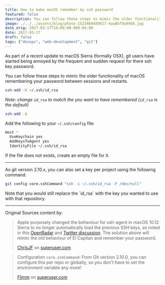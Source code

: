 ```yaml
---
title: How to make macOS remember my ssh password
featured: false
description: You can follow these steps to mimic the older functionality of macOS remembering your password between sessions and restarts.
image: ./../../assets/blog/photo-1523484489927-4aa8bf9a99d8.jpg
date_orig: 2017-03-17T16:00:00.000-04:00
date: 2017-03-17
draft: false
tags: ["devops", "web-development", "git"]
---
```


As part of a recent update to macOS Sierra (formally OSX), git users have started being annoyed by the frequent and sudden request for there ssh key password.

You can follow these steps to mimic the older functionality of macOS remembering your password between sessions and restarts.

```sh
ssh-add -K ~/.ssh/id_rsa
```

_Note: change `id_rsa` to match the you want to have remembered (`id_rsa` is the default)_

```sh
ssh-add -A
```

Add the following to your `~/.ssh/config` file:

```sh
Host *
  UseKeychain yes
  AddKeysToAgent yes
  IdentityFile ~/.ssh/id_rsa
```

If the file does not exists, create an empty file for it.

---

As git version 2.10.x, you can also set a key per project using the following command.

```sh
git config core.sshCommand "ssh -i ~/.ssh/id_rsa -F /dev/null"
```

Note that you would still replace the \`id_rsa\` with the key you wanted to use with that repository.

---

Original Sources content by:

> Apple purposely changed the behaviour for ssh-agent in macOS 10.12 Sierra to no longer automatically load the previous SSH keys, as noted in this [OpenRadar](https://github.com/lionheart/openradar-mirror/issues/15361?ref=blog.christophervachon.com) and [Twitter discussion](https://twitter.com/lorentey/status/753581927412686850?ref=blog.christophervachon.com). The solution above will mimic the old behaviour of El Capitan and remember your password.
>
> [ChrisJF](http://superuser.com/users/70792/chrisjf?ref=blog.christophervachon.com) on [superuser.com](http://superuser.com/questions/88470/how-to-use-mac-os-x-keychain-with-ssh-keys/1163862?ref=blog.christophervachon.com#1163862)

> Configuration `core.sshCommand`:
> From Git version 2.10.0, you can configure this per repo or globally, so you don't have to set the environment variable any more!
>
> [Flimm](https://superuser.com/users/90668/flimm?ref=blog.christophervachon.com) on [superuser.com](https://superuser.com/questions/232373/how-to-tell-git-which-private-key-to-use?ref=blog.christophervachon.com)
